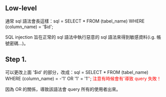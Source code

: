 Low-level
---
通常 sql 語法會長這樣：sql = SELECT * FROM (tabel_name) WHERE (column_name) = '$id';

SQL injection 旨在正常的 sql 語法中執行惡意的 sql 語法來得到敏感資料(i.g. 帳號密碼...)。

Step 1.
---

可以更改上面 '$id' 的部分，改成：sql = SELECT * FROM (tabel_name) WHERE (column_name) = -'1' OR '1' = '1'<font color = "red">'</font>; <font color = "RED">注意有時候會有'導致 query 失敗！</font>

因為 OR 的關係，導致該語法會 query 所有的使用者出來。

